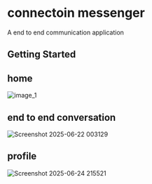 # connectoin messenger

A end to end communication application

## Getting Started

## home

![image_1](https://github.com/user-attachments/assets/85e7147b-5cbc-466f-b454-ebb3a3216e80)

## end to end conversation

![Screenshot 2025-06-22 003129](https://github.com/user-attachments/assets/c06e4312-ab0a-4296-a844-73f021c78773)

## profile

![Screenshot 2025-06-24 215521](https://github.com/user-attachments/assets/c0d6211a-8690-40ed-88cf-45b4cc043b6e)
